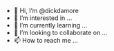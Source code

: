 - 👋 Hi, I’m @dickdamore
- 👀 I’m interested in ...
- 🌱 I’m currently learning ...
- 💞️ I’m looking to collaborate on ...
- 📫 How to reach me ...

<!---
dickdamore/dickdamore is a ✨ special ✨ repository because its `README.md` (this file) appears on your GitHub profile.
You can click the Preview link to take a look at your changes.
--->
